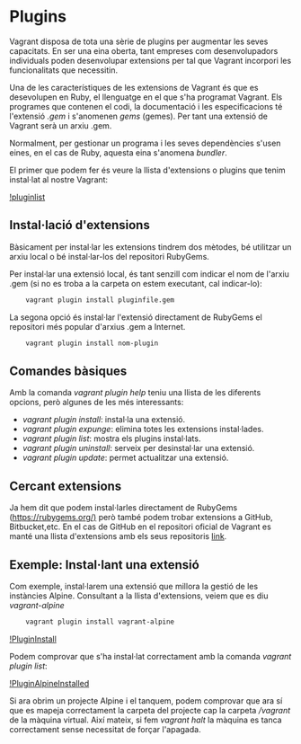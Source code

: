# Plugins

Vagrant disposa de tota una sèrie de plugins per augmentar les seves capacitats. En ser una eina oberta, tant empreses com desenvolupadors individuals poden desenvolupar extensions per tal que Vagrant incorpori les funcionalitats que necessitin.

Una de les característiques de les extensions de Vagrant és que es desevolupen en Ruby, el llenguatge en el que s'ha programat Vagrant. Els programes que contenen el codi, la documentació i les especificacions té l'extensió *.gem* i s'anomenen *gems* (gemes). Per tant una extensió de Vagrant serà un arxiu .gem.

Normalment, per gestionar un programa i les seves dependències s'usen eines, en el cas de Ruby, aquesta eina s'anomena *bundler*.

El primer que podem fer és veure la llista d'extensions o plugins que tenim instal·lat al nostre Vagrant:

[!pluginlist](pics/pluginlist.png)

## Instal·lació d'extensions

Bàsicament per instal·lar les extensions tindrem dos mètodes, bé utilitzar un arxiu local o bé instal·lar-los del repositori RubyGems.

Per instal·lar una extensió local, és tant senzill com indicar el nom de l'arxiu .gem (si no es troba a la carpeta on estem executant, cal indicar-lo):

```bash
    vagrant plugin install pluginfile.gem
```

La segona opció és instal·lar l'extensió directament de RubyGems el repositori més popular d'arxius .gem a Internet.

```bash
    vagrant plugin install nom-plugin
```

## Comandes bàsiques

Amb la comanda *vagrant plugin help* teniu una llista de les diferents opcions, però algunes de les més interessants:

* *vagrant plugin install*: instal·la una extensió.
* *vagrant plugin expunge*: elimina totes les extensions instal·lades.
* *vagrant plugin list*: mostra els plugins instal·lats.
* *vagrant plugin uninstall*: serveix per desinstal·lar una extensió.
* *vagrant plugin update*: permet actualitzar una extensió.

## Cercant extensions

Ja hem dit que podem instal·larles directament de RubyGems (<https://rubygems.org/)> però també podem trobar extensions a GitHub, Bitbucket,etc. En el cas de GitHub en el repositori oficial de Vagrant es manté una llista d'extensions amb els seus repositoris [link](https://github.com/hashicorp/vagrant/wiki/Available-Vagrant-Plugins).

## Exemple: Instal·lant una extensió

Com exemple, instal·larem una extensió que millora la gestió de les instàncies Alpine. Consultant a la llista d'extensions, veiem que es diu *vagrant-alpine*

```bash
    vagrant plugin install vagrant-alpine
```

[!PluginInstall](pics/pluginInstall.png)

Podem comprovar que s'ha instal·lat correctament amb la comanda *vagrant plugin list*:

[!PluginAlpineInstalled](pics/pluginAlpine.png)

Si ara obrim un projecte Alpine i el tanquem, podem comprovar que ara sí que es mapeja correctament la carpeta del projecte cap la carpeta */vagrant* de la màquina virtual. Així mateix, si fem *vagrant halt* la màquina es tanca correctament sense necessitat de forçar l'apagada.

